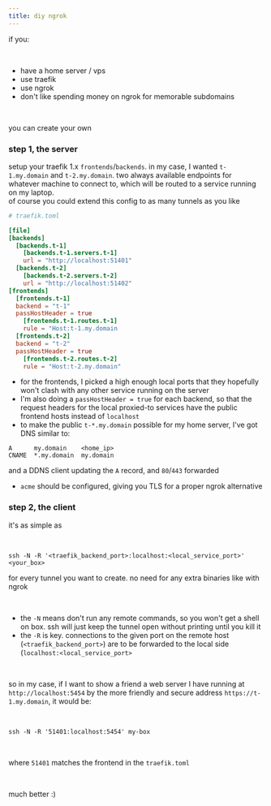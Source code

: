 ```yaml
---
title: diy ngrok
---
```


if you:

<br>

- have a home server / vps
- use traefik
- use ngrok
- don't like spending money on ngrok for memorable subdomains

<br>

you can create your own

### step 1, the server

setup your traefik 1.x `frontends`/`backends`. in my case, I wanted `t-1.my.domain` and `t-2.my.domain`. two always available endpoints for whatever machine to connect to, which will be routed to a service running on my laptop.  
of course you could extend this config to as many tunnels as you like

```toml
# traefik.toml

[file]
[backends]
  [backends.t-1]
    [backends.t-1.servers.t-1]
    url = "http://localhost:51401"
  [backends.t-2]
    [backends.t-2.servers.t-2]
    url = "http://localhost:51402"
[frontends]
  [frontends.t-1]
  backend = "t-1"
  passHostHeader = true
    [frontends.t-1.routes.t-1]
    rule = "Host:t-1.my.domain
  [frontends.t-2]
  backend = "t-2"
  passHostHeader = true
    [frontends.t-2.routes.t-2]
    rule = "Host:t-2.my.domain"
```

- for the frontends, I picked a high enough local ports that they hopefully won't clash with any other service running on the server
- I'm also doing a `passHostHeader = true` for each backend, so that the request headers for the local proxied-to services have the public frontend hosts instead of `localhost`
- to make the public `t-*.my.domain` possible for my home server, I've got DNS similar to:
```
A      my.domain    <home_ip>
CNAME  *.my.domain  my.domain
```
and a DDNS client updating the `A` record, and `80`/`443` forwarded
- `acme` should be configured, giving you TLS for a proper ngrok alternative

### step 2, the client

it's as simple as 

<br>

`ssh -N -R '<traefik_backend_port>:localhost:<local_service_port>' <your_box>`

for every tunnel you want to create. no need for any extra binaries like with ngrok

<br>

- the `-N` means don't run any remote commands, so you won't get a shell on box. ssh will just keep the tunnel open without printing until you kill it
- the `-R` is key. connections to the given port on the remote host (`<traefik_backend_port>`) are to be forwarded to the local side (`localhost:<local_service_port>`

<br>

so in my case, if I want to show a friend a web server I have running at `http://localhost:5454` by the more friendly and secure address `https://t-1.my.domain`, it would be:  

<br>

`ssh -N -R '51401:localhost:5454' my-box`

<br>

where `51401` matches the frontend in the `traefik.toml`

<br>

much better :)
